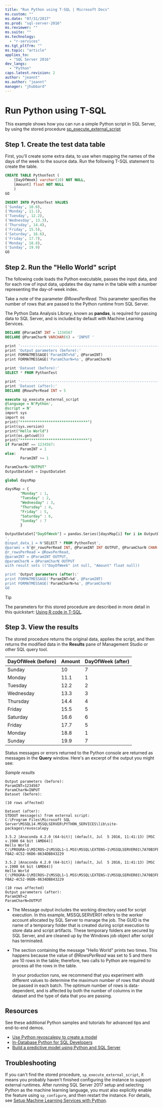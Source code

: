 ```yaml
---
title: "Run Python using T-SQL | Microsoft Docs"
ms.custom: ""
ms.date: "07/31/2017"
ms.prod: "sql-server-2016"
ms.reviewer: ""
ms.suite: ""
ms.technology: 
  - "r-services"
ms.tgt_pltfrm: ""
ms.topic: "article"
applies_to: 
  - "SQL Server 2016"
dev_langs: 
  - "Python"
caps.latest.revision: 2
author: "jeannt"
ms.author: "jeannt"
manager: "jhubbard"
---
```

# Run Python using T-SQL

This example shows how you can run a simple Python script in SQL Server, by using the stored procedure [sp_execute_external_script](../../relational-databases/system-stored-procedures/sp-execute-external-script-transact-sql.md)

## Step 1. Create the test data table

First, you'll create some extra data, to use when mapping the names of the days of the week to the source data. Run the following T-SQL statement to create the table.

```SQL
CREATE TABLE PythonTest (
    [DayOfWeek] varchar(10) NOT NULL,
    [Amount] float NOT NULL
    )
GO

INSERT INTO PythonTest VALUES
('Sunday', 10.0),
('Monday', 11.1),
('Tuesday', 12.2),
('Wednesday', 13.3),
('Thursday', 14.4),
('Friday', 15.5),
('Saturday', 16.6),
('Friday', 17.7),
('Monday', 18.8),
('Sunday', 19.9)
GO
```

## Step 2. Run the "Hello World" script

The following code loads the Python executable, passes the input data, and for each row of input data, updates the day name in the table with a number representing the day-of-week index.

Take a note of the parameter *@RowsPerRead*. This parameter specifies the number of rows that are passed to the Python runtime from SQL Server.

The Python Data Analysis Library, known as **pandas**, is required for passing data to SQL Server, and is included by default with Machine Learning Services.

```sql
DECLARE @ParamINT INT = 1234567
DECLARE @ParamCharN VARCHAR(6) = 'INPUT '

print '------------------------------------------------------------------------'
print 'Output parameters (before):'
print FORMATMESSAGE('ParamINT=%d', @ParamINT)
print FORMATMESSAGE('ParamCharN=%s', @ParamCharN)

print 'Dataset (before):'
SELECT * FROM PythonTest

print '------------------------------------------------------------------------'
print 'Dataset (after):'
DECLARE @RowsPerRead INT = 5

execute sp_execute_external_script 
@language = N'Python',
@script = N'
import sys
import os
print("*******************************")
print(sys.version)
print("Hello World")
print(os.getcwd())
print("*******************************")
if ParamINT == 1234567:
       ParamINT = 1
else:
       ParamINT += 1

ParamCharN="OUTPUT"
OutputDataSet = InputDataSet

global daysMap

daysMap = {
       "Monday" : 1,
       "Tuesday" : 2,
       "Wednesday" : 3,
       "Thursday" : 4,
       "Friday" : 5,
       "Saturday" : 6,
       "Sunday" : 7
       }

OutputDataSet["DayOfWeek"] = pandas.Series([daysMap[i] for i in OutputDataSet["DayOfWeek"]], index = OutputDataSet.index, dtype = "int32")
', 
@input_data_1 = N'SELECT * FROM PythonTest', 
@params = N'@r_rowsPerRead INT, @ParamINT INT OUTPUT, @ParamCharN CHAR(6) OUTPUT',
@r_rowsPerRead = @RowsPerRead,
@paramINT = @ParamINT OUTPUT,
@paramCharN = @ParamCharN OUTPUT
with result sets (("DayOfWeek" int null, "Amount" float null))

print 'Output parameters (after):'
print FORMATMESSAGE('ParamINT=%d', @ParamINT)
print FORMATMESSAGE('ParamCharN=%s', @ParamCharN)
GO
```

> [!TIP]
> The parameters for this stored procedure are described in more detail in this quickstart: [Using R code in T-SQL](rtsql-using-r-code-in-transact-sql-quickstart.md).

## Step 3. View the results

The stored procedure returns the original data, applies the script, and then returns the modified data in the **Results** pane of Management Studio or other SQL query tool.


|DayOfWeek (before)| Amount|DayOfWeek (after) |
|-----|-----|-----|
|Sunday|10|7|
|Monday|11.1|1|
|Tuesday|12.2|2|
|Wednesday|13.3|3|
|Thursday|14.4|4|
|Friday|15.5|5|
|Saturday|16.6|6|
|Friday|17.7|5|
|Monday|18.8|1|
|Sunday|19.9|7|

Status messages or errors returned to the Python console are returned as messages in the **Query** window. Here's an excerpt of the output you might see:

*Sample results*

```
Output parameters (before):
ParamINT=1234567
ParamCharN=INPUT 
Dataset (before):

(10 rows affected)

Dataset (after):
STDOUT message(s) from external script: 
C:\Program Files\Microsoft SQL Server\MSSQL14.MSSQLSERVER\PYTHON_SERVICES\lib\site-packages\revoscalepy

3.5.2 |Anaconda 4.2.0 (64-bit)| (default, Jul  5 2016, 11:41:13) [MSC v.1900 64 bit (AMD64)]
Hello World
C:\PROGRA~1\MICROS~2\MSSQL1~1.MSS\MSSQL\EXTENS~1\MSSQLSERVER01\7A70B3FB-FBA2-4C52-96D6-8634DB843229

3.5.2 |Anaconda 4.2.0 (64-bit)| (default, Jul  5 2016, 11:41:13) [MSC v.1900 64 bit (AMD64)]
Hello World
C:\PROGRA~1\MICROS~2\MSSQL1~1.MSS\MSSQL\EXTENS~1\MSSQLSERVER01\7A70B3FB-FBA2-4C52-96D6-8634DB843229

(10 rows affected)
Output parameters (after):
ParamINT=2
ParamCharN=OUTPUT
```

+ The Message output includes the working directory used for script execution. In this example,  MSSQLSERVER01 refers to the worker account allocated by SQL Server to manage the job. The GUID is the name of a temporary folder that is created during script execution to store data and script artifacts. These temporary folders are secured by SQL Server, and are cleaned up by the Windows job object after script has terminated.

+ The section containing the message "Hello World" prints two times. This happens because the value of *@RowsPerRead* was set to 5 and there are 10 rows in the table; therefore, two calls to Python are required to process all the rows in the table.

    In your production runs, we recommend that you experiment with different values to determine the maximum number of rows that should be passed in each batch. The optimum number of rows is data-dependent, and is affected by both the number of columns in the dataset and the type of data that you are passing.

## Resources

See these additional Python samples and tutorials for advanced tips and end-to-end demos.

+ [Use Python revoscalepy to create a model](use-python-revoscalepy-to-create-model.md)
+ [In-Database Python for SQL Developers](sqldev-in-database-python-for-sql-developers.md)
+ [Build a predictive model using Python and SQL Server](https://microsoft.github.io/sql-ml-tutorials/python/rentalprediction/)

## Troubleshooting

If you can't find the stored procedure, `sp_execute_external_script`, it means you probably haven't finished configuring the instance to support external runtimes. After running SQL Server 2017 setup and selecting Python as the machine learning language, you must also explicitly enable the feature using `sp_configure`, and then restart the instance. For details, see [Setup Machine Learning Services with Python](../python/setup-python-machine-learning-services.md).